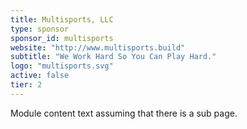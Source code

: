 ```yaml
---
title: Multisports, LLC
type: sponsor
sponsor_id: multisports
website: "http://www.multisports.build"
subtitle: "We Work Hard So You Can Play Hard."
logo: "multisports.svg"
active: false
tier: 2
---
```

Module content text assuming that there is a sub page.